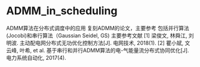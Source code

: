 # ADMM_in_scheduling
ADMM算法在分布式调度中的应用
复刻ADMM的论文，主要参考
包括并行算法(Jocobi)和串行算法（Gaussian Seidel, GS)
主要参考文献
[1] 梁俊文, 林舜江, 刘明波. 主动配电网分布式无功优化控制方法[J]. 电网技术, 2018(1).
[2] 瞿小斌, 文云峰, 叶希, et al. 基于串行和并行ADMM算法的电-气能量流分布式协同优化[J]. 电力系统自动化, 2017(4).
